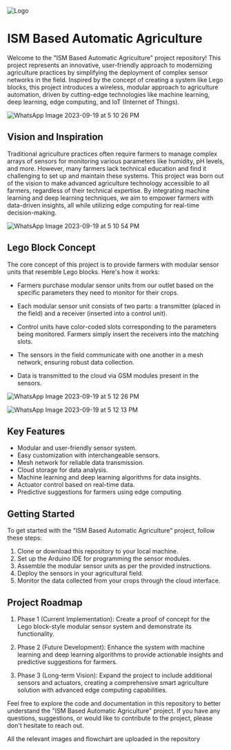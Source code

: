 
![Logo](https://s3.amazonaws.com/s3-biz4intellia/images/agriculture-banner.jpg)

# ISM Based Automatic Agriculture

Welcome to the "ISM Based Automatic Agriculture" project repository! This project represents an innovative, user-friendly approach to modernizing agriculture practices by simplifying the deployment of complex sensor networks in the field. Inspired by the concept of creating a system like Lego blocks, this project introduces a wireless, modular approach to agriculture automation, driven by cutting-edge technologies like machine learning, deep learning, edge computing, and IoT (Internet of Things).

![WhatsApp Image 2023-09-19 at 5 10 26 PM](https://github.com/dhanushkandagatla/ISM-Based-Smart-Irrigation-for-Scalable-Agriculture/assets/124101821/65bff195-2767-4b9f-9d13-ad351a1021bb)

## Vision and Inspiration

Traditional agriculture practices often require farmers to manage complex arrays of sensors for monitoring various parameters like humidity, pH levels, and more. However, many farmers lack technical education and find it challenging to set up and maintain these systems. This project was born out of the vision to make advanced agriculture technology accessible to all farmers, regardless of their technical expertise. By integrating machine learning and deep learning techniques, we aim to empower farmers with data-driven insights, all while utilizing edge computing for real-time decision-making.

![WhatsApp Image 2023-09-19 at 5 10 54 PM](https://github.com/dhanushkandagatla/ISM-Based-Smart-Irrigation-for-Scalable-Agriculture/assets/124101821/87bb70a3-cf1d-40d6-8864-b79304da917f)

## Lego Block Concept 

The core concept of this project is to provide farmers with modular sensor units that resemble Lego blocks. Here's how it works:

* Farmers purchase modular sensor units from our outlet based on the specific parameters they need to monitor for their crops.

* Each modular sensor unit consists of two parts: a transmitter (placed in the field) and a receiver (inserted into a control unit).
* Control units have color-coded slots corresponding to the parameters being monitored. Farmers simply insert the receivers into the matching slots.
* The sensors in the field communicate with one another in a mesh network, ensuring robust data collection.
* Data is transmitted to the cloud via GSM modules present in the sensors.
  
![WhatsApp Image 2023-09-19 at 5 12 26 PM](https://github.com/dhanushkandagatla/ISM-Based-Smart-Irrigation-for-Scalable-Agriculture/assets/124101821/aa30a1f5-e1d6-40bb-a84f-511755697d2d)

![WhatsApp Image 2023-09-19 at 5 12 13 PM](https://github.com/dhanushkandagatla/ISM-Based-Smart-Irrigation-for-Scalable-Agriculture/assets/124101821/0914c8d5-c1e3-4b0f-a956-a8e72ebe53ee)

  
## Key Features

* Modular and user-friendly sensor system.
* Easy customization with interchangeable sensors.
* Mesh network for reliable data transmission.
* Cloud storage for data analysis.
* Machine learning and deep learning algorithms for data insights.
* Actuator control based on real-time data.
* Predictive suggestions for farmers using edge computing.
 
## Getting Started

To get started with the "ISM Based Automatic Agriculture" project, follow these steps:

1. Clone or download this repository to your local machine.
2. Set up the Arduino IDE for programming the sensor modules.
3. Assemble the modular sensor units as per the provided instructions.
4. Deploy the sensors in your agricultural field.
5. Monitor the data collected from your crops through the cloud interface.
## Project Roadmap

1. Phase 1 (Current Implementation): Create a proof of concept for the Lego block-style modular sensor system and demonstrate its functionality.

2. Phase 2 (Future Development): Enhance the system with machine learning and deep learning algorithms to provide actionable insights and predictive suggestions for farmers.

3. Phase 3 (Long-term Vision): Expand the project to include additional sensors and actuators, creating a comprehensive smart agriculture solution with advanced edge computing capabilities.

Feel free to explore the code and documentation in this repository to better understand the "ISM Based Automatic Agriculture" project. If you have any questions, suggestions, or would like to contribute to the project, please don't hesitate to reach out.

All the relevant images and flowchart are uploaded in the repository


